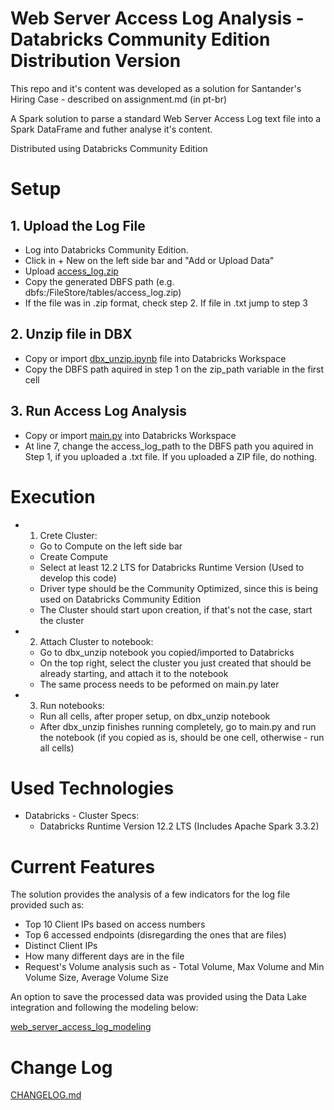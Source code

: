 # Web Server Access Log Analysis - Databricks Community Edition Distribution Version
This repo and it's content was developed as a solution for Santander's Hiring Case - described on assignment.md (in pt-br)

A Spark solution to parse a standard Web Server Access Log text file into a Spark DataFrame and futher analyse it's content.

Distributed using Databricks Community Edition


# Setup

## 1. Upload the Log File

* Log into Databricks Community Edition.
* Click in + New on the left side bar and "Add or Upload Data"
* Upload [access_log.zip](/dbx_community_ed/access_log.zip)
* Copy the generated DBFS path (e.g. dbfs:/FileStore/tables/access_log.zip)
* If the file was in .zip format, check step 2. If file in .txt jump to step 3

## 2. Unzip file in DBX

* Copy or import [dbx_unzip.ipynb](/dbx_community_ed/dbx_unzip.ipynb) file into Databricks Workspace
* Copy the DBFS path aquired in step 1 on the zip_path variable in the first cell

## 3. Run Access Log Analysis

* Copy or import [main.py](/dbx_community_ed/main.py) into Databricks Workspace
* At line 7, change the access_log_path to the DBFS path you aquired in Step 1, if you uploaded a .txt file. If you uploaded a ZIP file, do nothing.


# Execution

* 1. Crete Cluster:
  * Go to Compute on the left side bar
  * Create Compute
  * Select at least 12.2 LTS for Databricks Runtime Version (Used to develop this code)
  * Driver type should be the Community Optimized, since this is being used on Databricks Community Edition
  * The Cluster should start upon creation, if that's not the case, start the cluster

* 2. Attach Cluster to notebook:
  * Go to dbx_unzip notebook you copied/imported to Databricks
  * On the top right, select the cluster you just created that should be already starting, and attach it to the notebook
  * The same process needs to be peformed on main.py later

* 3. Run notebooks:
  * Run all cells, after proper setup, on dbx_unzip notebook
  * After dbx_unzip finishes running completely, go to main.py and run the notebook (if you copied as is, should be one cell, otherwise - run all cells)

# Used Technologies

* Databricks - Cluster Specs:
  * Databricks Runtime Version 12.2 LTS (Includes Apache Spark 3.3.2)


# Current Features

The solution provides the analysis of a few indicators for the log file provided such as:
  * Top 10 Client IPs based on access numbers
  * Top 6 accessed endpoints (disregarding the ones that are files)
  * Distinct Client IPs
  * How many different days are in the file
  * Request's Volume analysis such as - Total Volume, Max Volume and Min Volume Size, Average Volume Size

An option to save the processed data was provided using the Data Lake integration and following the modeling below:

[web_server_access_log_modeling](web_server_access_log_modeling.png)


# Change Log

[CHANGELOG.md](/dbx_community_ed/CHANGELOG.md)
